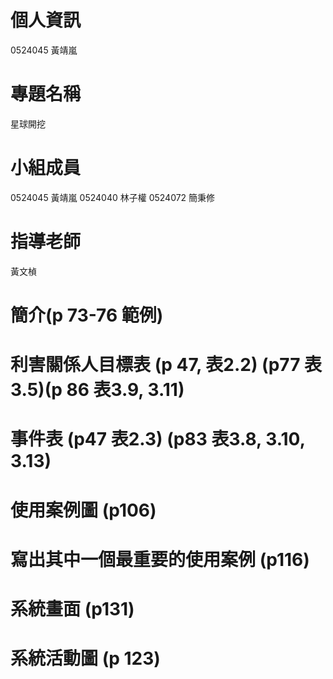 # 個人資訊
0524045 黃靖嵐

# 專題名稱
星球開挖

# 小組成員
0524045 黃靖嵐
0524040 林子權
0524072 簡秉修

# 指導老師
黃文楨

# 簡介(p 73-76 範例)

# 利害關係人目標表 (p 47, 表2.2) (p77 表3.5)(p 86 表3.9, 3.11) 
# 事件表 (p47 表2.3) (p83 表3.8, 3.10, 3.13)
# 使用案例圖 (p106)
# 寫出其中一個最重要的使用案例 (p116)
# 系統畫面 (p131)
# 系統活動圖 (p 123)
